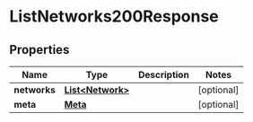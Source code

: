 

# ListNetworks200Response


## Properties

| Name | Type | Description | Notes |
|------------ | ------------- | ------------- | -------------|
|**networks** | [**List&lt;Network&gt;**](Network.md) |  |  [optional] |
|**meta** | [**Meta**](Meta.md) |  |  [optional] |



